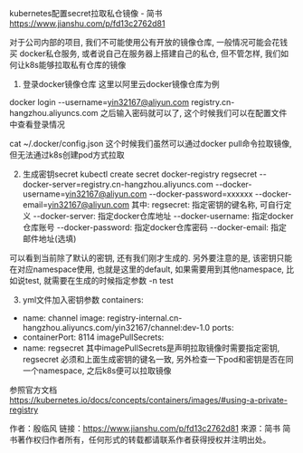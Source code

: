 kubernetes配置secret拉取私仓镜像 - 简书 https://www.jianshu.com/p/fd13c2762d81

对于公司内部的项目, 我们不可能使用公有开放的镜像仓库, 一般情况可能会花钱买 docker私仓服务, 或者说自己在服务器上搭建自己的私仓, 但不管怎样, 我们如何让k8s能够拉取私有仓库的镜像

1. 登录docker镜像仓库
这里以阿里云docker镜像仓库为例

docker login --username=yin32167@aliyun.com registry.cn-hangzhou.aliyuncs.com
之后输入密码就可以了, 这个时候我们可以在配置文件中查看登录情况

cat ~/.docker/config.json
这个时候我们虽然可以通过docker pull命令拉取镜像, 但无法通过k8s创建pod方式拉取

2. 生成密钥secret
kubectl create secret docker-registry regsecret --docker-server=registry.cn-hangzhou.aliyuncs.com --docker-username=yin32167@aliyun.com --docker-password=xxxxxx --docker-email=yin32167@aliyun.com
其中:
regsecret: 指定密钥的键名称, 可自行定义
--docker-server: 指定docker仓库地址
--docker-username: 指定docker仓库账号
--docker-password: 指定docker仓库密码
--docker-email: 指定邮件地址(选填)


可以看到当前除了默认的密钥, 还有我们刚才生成的. 另外要注意的是, 该密钥只能在对应namespace使用, 也就是这里的default, 如果需要用到其他namespace, 比如说test, 就需要在生成的时候指定参数 -n test

3. yml文件加入密钥参数
containers:
- name: channel
  image: registry-internal.cn-hangzhou.aliyuncs.com/yin32167/channel:dev-1.0
ports:
- containerPort: 8114
imagePullSecrets:
- name: regsecret
其中imagePullSecrets是声明拉取镜像时需要指定密钥, regsecret 必须和上面生成密钥的键名一致, 另外检查一下pod和密钥是否在同一个namespace, 之后k8s便可以拉取镜像

参照官方文档 https://kubernetes.io/docs/concepts/containers/images/#using-a-private-registry

作者：殷临风
链接：https://www.jianshu.com/p/fd13c2762d81
來源：简书
简书著作权归作者所有，任何形式的转载都请联系作者获得授权并注明出处。